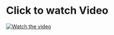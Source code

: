 # Click to watch Video
[![Watch the video](https://img.youtube.com/vi/0ALtt390kno/0.jpg)](https://www.youtube.com/embed/0ALtt390kno)
